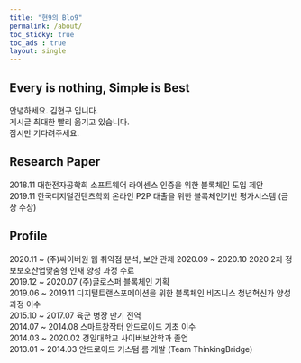 ```yaml
---
title: "현9의 Blo9"
permalink: /about/
toc_sticky: true
toc_ads : true
layout: single
---
```


## Every is nothing, Simple is Best
안녕하세요. 김현구 입니다.  
게시글 최대한 빨리 옮기고 있습니다.  
잠시만 기다려주세요.  


## Research Paper
2018.11 대한전자공학회 소프트웨어 라이센스 인증을 위한 블록체인 도입 제안   
2019.11 한국디지털컨텐츠학회 온라인 P2P 대출을 위한 블록체인기반 평가시스템 (금상 수상)  


## Profile
2020.11 ~ (주)싸이버원 웹 취약점 분석, 보안 관제 
2020.09 ~ 2020.10 2020 2차 정보보호산업맞춤형 인재 양성 과정 수료  
2019.12 ~ 2020.07 (주)글로스퍼 블록체인 기획  
2019.06 ~ 2019.11 디지털트랜스포메이션을 위한 블록체인 비즈니스 청년혁신가 양성 과정 이수  
2015.10 ~ 2017.07 육군 병장 만기 전역  
2014.07 ~ 2014.08 스마트창작터 안드로이드 기초 이수  
2014.03 ~ 2020.02 경일대학교 사이버보안학과 졸업  
2013.01 ~ 2014.03 안드로이드 커스텀 롬 개발 (Team ThinkingBridge)  